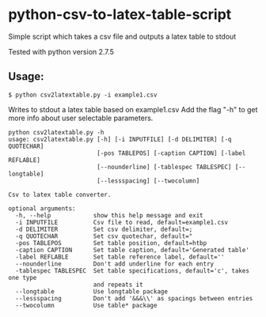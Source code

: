 # python-csv-to-latex-table-script
Simple script which takes a csv file and outputs a latex table to stdout


Tested with python version 2.7.5

## Usage:
    $ python csv2latextable.py -i example1.csv
Writes to stdout a latex table based on example1.csv
Add the flag "-h" to get more info about user selectable parameters.

```
python csv2latextable.py -h
usage: csv2latextable.py [-h] [-i INPUTFILE] [-d DELIMITER] [-q QUOTECHAR]
                         [-pos TABLEPOS] [-caption CAPTION] [-label REFLABLE]
                         [--nounderline] [-tablespec TABLESPEC] [--longtable]
                         [--lessspacing] [--twocolumn]

Csv to latex table converter.

optional arguments:
  -h, --help            show this help message and exit
  -i INPUTFILE          Csv file to read, default=example1.csv
  -d DELIMITER          Set csv delimiter, default=;
  -q QUOTECHAR          Set csv quotechar, default="
  -pos TABLEPOS         Set table position, default=htbp
  -caption CAPTION      Set table caption, default='Generated table'
  -label REFLABLE       Set table reference label, default=''
  --nounderline         Don't add underline for each entry
  -tablespec TABLESPEC  Set table specifications, default='c', takes one type
                        and repeats it
  --longtable           Use longtable package
  --lessspacing         Don't add '&&&\\' as spacings between entries
  --twocolumn			Use table* package
```

